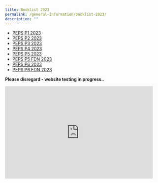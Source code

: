 ```yaml
---
title: Booklist 2023
permalink: /general-information/booklist-2023/
description: ""
---
```

* [PEPS P1 2023](/files/Booklist/2023/P1%20Booklist%202023.pdf)
* [PEPS P2 2023](/files/Booklist/2023/P2%20BOOKLIST%202023%20updated.pdf)
* [PEPS P3 2023](/files/Booklist/2023/PEPS%20P3%202023.pdf)
* [PEPS P4 2023](/files/Booklist/2023/PEPS%20P4%202023.pdf)
* [PEPS P5 2023](/files/Booklist/2023/PEPS%20P5%202023.pdf)
* [PEPS P5 FDN 2023](/files/Booklist/2023/PEPS%20P5%20FDN%202023.pdf)
* [PEPS P6 2023](/files/Booklist/2023/PEPS%20P6%20%202023.pdf)
* [PEPS P6 FDN 2023](/files/Booklist/2023/PEPS%20P6%20FDN%202023.pdf)

**Please disregard - website testing in progress..**
<iframe src="https://docs.google.com/presentation/d/e/2PACX-1vRUs9qeUX11NitWlleY-K3__T9HZR_UJH2-1mJlN1W-VzV9ogsDhqT8swzVnCIZ_04II4dlf0R41Agd/embed?start=true&amp;loop=true&amp;delayms=3000" frameborder="0" width="480" height="299" allowfullscreen="true"></iframe>